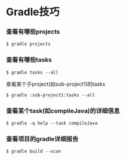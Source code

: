 # Gradle技巧

### 查看有哪些projects

```
$ gradle projects
```

### 查看有哪些tasks

```
$ gradle tasks --all
```

查看某个子project(如sub-project1)的tasks

```
$ gradle :sub-project1:tasks --all
```

### 查看某个task(如compileJava)的详细信息

```
$ gradle -q help --task compileJava
```

### 查看项目的gradle详细报告

```
$ gradle build --scan
```
